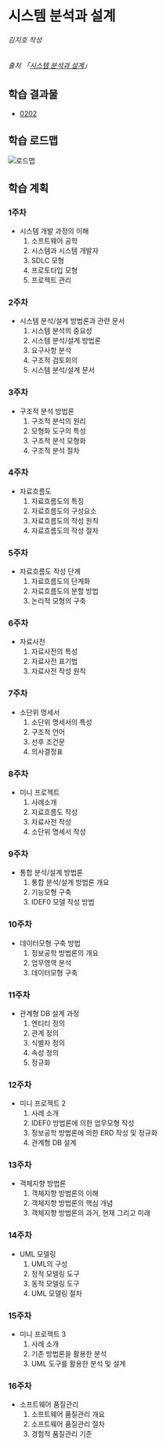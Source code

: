 # 시스템 분석과 설계

###### 김지호 작성

###### 출처 「[시스템 분석과 설계](https://www.hanbit.co.kr/store/books/look.php?p_code=B5902077493)」

## 학습 결과물

- [0202]()

## 학습 로드맵

![로드맵](http://image.kyobobook.co.kr/images/book/illustrate/060/i9791156642060.jpg)

## 학습 계획

### 1주차

* 시스템 개발 과정의 이해
    1. 소프트웨어 공학
    2. 시스템과 시스템 개발자
    3. SDLC 모형
    4. 프로토타입 모형
    5. 프로젝트 관리

### 2주차

* 시스템 분석/설계 방법론과 관련 문서
    1. 시스템 분석의 중요성
    2. 시스템 분석/설계 방법론
    3. 요구사항 분석
    4. 구조적 검토회의
    5. 시스템 분석/설계 문서

### 3주차

* 구조적 분석 방법론
    1. 구조적 분석의 원리
    2. 모형화 도구의 특성
    3. 구조적 분석 모형화
    4. 구조적 분석 절차

### 4주차

* 자료흐름도
    1. 자료흐름도의 특징
    2. 자료흐름도의 구성요소
    3. 자료흐름도의 작성 원칙
    4. 자료흐름도의 작성 절차

### 5주차

* 자료흐름도 작성 단계
    1. 자료흐름도의 단계화
    2. 자료흐름도의 분할 방법
    3. 논리적 모형의 구축

### 6주차

* 자료사전
    1. 자료사전의 특성
    2. 자료사전 표기법
    3. 자료사전 작성 원칙

### 7주차

* 소단위 명세서
    1. 소단위 명세서의 특성
    2. 구조적 언어
    3. 선후 조건문
    4. 의사결정표

### 8주차

* 미니 프로젝트
    1. 사례소개
    2. 자료흐름도 작성
    3. 자료사전 작성
    4. 소단위 명세서 작성

### 9주차

* 통합 분석/설계 방법론
    1. 통합 분석/설계 방법론 개요
    2. 기능모형 구축
    3. IDEF0 모델 작성 방법

### 10주차

* 데이터모형 구축 방법
    1. 정보공학 방법론의 개요
    2. 업무영역 분석
    3. 데이터모형 구축

### 11주차

* 관계형 DB 설계 과정
    1. 엔티티 정의
    2. 관계 정의
    3. 식별자 정의
    4. 속성 정의
    5. 정규화

### 12주차

* 미니 프로젝트 2
    1. 사례 소개
    2. IDEF0 방법론에 의한 업무모형 작성
    3. 정보공학 방법론에 의한 ERD 작성 및 정규화
    4. 관계형 DB 설계

### 13주차

* 객체지향 방법론
    1. 객체지향 방법론의 이해
    2. 객체지향 방법론의 핵심 개념
    3. 객체지향 방법론의 과거, 현재 그리고 미래

### 14주차

* UML 모델링
    1. UML의 구성
    2. 정적 모델링 도구
    3. 동적 모델링 도구
    4. UML 모델링 절차

### 15주차

* 미니 프로젝트 3
    1. 사례 소개
    2. 기존 방법론을 활용한 분석
    3. UML 도구를 활용한 분석 및 설계

### 16주차

* 소프트웨어 품질관리
    1. 소프트웨어 품질관리 개요
    2. 소프트웨어 품질관리 절차
    3. 경험적 품질관리 기준